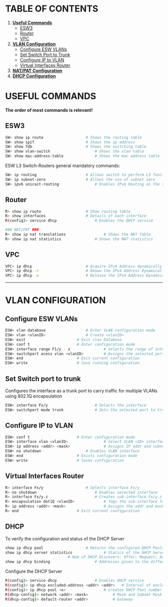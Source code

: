 # TABLE OF CONTENTS
1. **[Useful Commands](#useful-commands)**
   - [ESW3](#esw3)
   - [Router](#router)
   - [VPC](#vpc)
2. **[VLAN Configuration](#vlan-config)**
   - [Configure ESW VLANs](#esw-vlans)
   - [Set Switch Port to Trunk](#trunk)
   - [Configure IP to VLAN](#ip-to-vlan)
   - [Virtual Interfaces Router](#virtual-interfaces-router)
3. **[NAT/PAT Configuration](#natpat-config)**
4. **[DHCP Configuration](#dhcp)**


# USEFUL COMMANDS <a name="useful-commands"></a>
**The order of most commands is relevant!**

## ESW3 <a name="esw3"></a>
```sh
SW> show ip route					# Shows the routing table
SW> show ipif						# Shows the ip address
SW> show fdb						# Shows the switching table
SW> show vlan-switch					# Shows the vlan table
SW> show mac-address-table				# Shows the mac address table
```
ESW L3 Switch-Routers general mandatory commands:
```sh
SW> ip routing						# Allows switch to perform L3 functions
SW> ip subnet-zero 					# Allows the use of subnet zero
SW> ipv6 unicast-routing 				# Enables IPv6 Routing on the switch 
```

## Router <a name="router"></a>
```sh
R> show ip route 					# Show routing table
R> show interfaces 					# Details of each interface
R(config)> service dhcp 				# Enables the DHCP service 

### NAT/PAT ###
R> show ip nat translations 				# Shows the NAT Table
R> show ip nat statistics  				# Shows the NAT statistics
```


## VPC <a name="vpc"></a>
```sh 
VPC> ip dhcp 						# Acquire IPv4 Address dynamically
VPC> ip dhcp -r 					# Renew the IPv4 Address Dynamically
VPC> ip dhcp -x 					# Release the IPv4 Address Dynamically
```

---

<div style="page-break-after: always;"></div>


# VLAN CONFIGURATION <a name="vlan-config"></a>

## Configure ESW VLANs <a name="esw-vlans"/></a>

```sh
ESW> vlan database					# Enter VLAN configuration mode
ESW> vlan <vlanID>					# Create <vlanID>
ESW> exit						# Exit vlan Database
ESW> conf t						# Enter configuration mode
ESW> interface range F1/y - z				# Selects the range of interfaces for configuration
ESW> switchport acess vlan <vlanID>			# Assigns the selected ports to <vlanID>
ESW> end						# Exit current configuration
ESW> write						# Save running configuration
```

## Set Switch port to trunk <a name="trunk"/></a>
Configures the interface as a trunk port to carry traffic for multiple VLANs using 802.1Q encapsulation
```sh
ESW> interface Fx/y 					# Selects the interface
ESW> switchport mode trunk 				# Sets the selected port to trunk
```

## Configure IP to VLAN <a name="ip-to-vlan"/></a>
```sh
ESW> conf t						# Enter configuration mode
ESW> interface vlan <vlanID> 				# Select VLAN <ID> interface for configuration
ESW> ip address <addr> <mask> 				# Assigns IP addr and subnet mask to VLAN <ID>
ESW> no shutdown 					# Enables VLAN interface
ESW> end 						# Exists configuration mode
ESW> write 						# Saves configuration	
```

## Virtual Interfaces Router <a name="virtual-interfaces-router"/></a>
```sh
R> interface Fx/y					# Selects interface Fx/y
R> no shutdown       					# Enables selected interface
R> interface Fx/y.z 					# Creates sub-interface Fx/y.z
R> encapsulation dot1Q <vlanID>				# Tags the sub-interface for the specified VLAN using dot1Q
R> ip address <addr> <mask> 				# Assigns the addr and mask to the sub-interface
R> end 							# Exit current configuration
```


## DHCP<a name="dhcp"/></a>
To verify the configuration and status of the DHCP Server
```sh
show ip dhcp pool 					# Returns the configured DHCP Pools
show ip dhcp server statistics 				# Statics of the DHCP Server (Num of address pools; 
							# Num of DHCP Discovers; Offer;	Request; Acknowlodge etc)
show ip dhcp binding 					# Addresses given to the different hardware
```
Configure the DHCP Server
```sh
R(config)> service dhcp 				# Enables DHCP service
R(config)> ip dhcp excluded-address <addr> <addr> 	# Interval of excluded addresses from the DHCP scope (x to y)
R(config)> ip dhcp pool <x> 				# Creates DHCP Pool number <x>
R(dhcp-config)> network <addr> <mask>			# Mask and Subnet Mask linked to the DHCP Pool
R(dhcp-config)> default-router <addr> 			# Gateway


```

